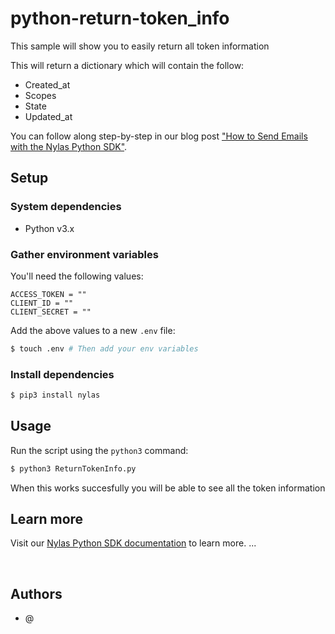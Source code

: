 # python-return-token_info

This sample will show you to easily return all token information

This will return a dictionary which will contain the follow:
- Created_at
- Scopes
- State 
- Updated_at 

You can follow along step-by-step in our blog post ["How to Send Emails with the Nylas Python SDK"](https://www.nylas.com/blog/how-to-send-emails-with-the-nylas-python-sdk/).

## Setup

### System dependencies

- Python v3.x

### Gather environment variables

You'll need the following values:

```text
ACCESS_TOKEN = ""
CLIENT_ID = ""
CLIENT_SECRET = ""
```

Add the above values to a new `.env` file:

```bash
$ touch .env # Then add your env variables
```

### Install dependencies

```bash
$ pip3 install nylas
```

## Usage

Run the script using the `python3` command:

```bash
$ python3 ReturnTokenInfo.py
```

When this works succesfully you will be able to see all the token information

## Learn more

Visit our [Nylas Python SDK documentation](https://developer.nylas.com/docs/developer-tools/sdk/python-sdk/) to learn more.
...

<br />

## Authors
- @
